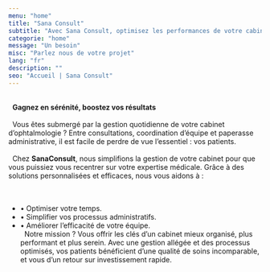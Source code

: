 ```yaml
---
menu: "home"
title: "Sana Consult"
subtitle: "Avec Sana Consult, optimisez les performances de votre cabinet en grâce à notre expertise unique et offrez une expérience unique à votre équipe et vos patients"
categorie: "home"
message: "Un besoin"
misc: "Parlez nous de votre projet"
lang: "fr"
description: ""
seo: "Accueil | Sana Consult"
---
```

\
&nbsp;
**Gagnez en sérénité, boostez vos résultats**
\
\
&nbsp;
Vous êtes submergé par la gestion quotidienne de votre cabinet d’ophtalmologie ? Entre consultations, coordination d’équipe et paperasse administrative, il est facile de perdre de vue l’essentiel : vos patients.
\
\
&nbsp;
Chez **SanaConsult**, nous simplifions la gestion de votre cabinet pour que vous puissiez vous recentrer sur votre expertise médicale. Grâce à des solutions personnalisées et efficaces, nous vous aidons à :
\
\
&nbsp;
- •	Optimiser votre temps.
- •	Simplifier vos processus administratifs.
- •	Améliorer l’efficacité de votre équipe.
\
&nbsp;
Notre mission ? Vous offrir les clés d’un cabinet mieux organisé, plus performant et plus serein. Avec une gestion allégée et des processus optimisés, vos patients bénéficient d’une qualité de soins incomparable, et vous d’un retour sur investissement rapide.
